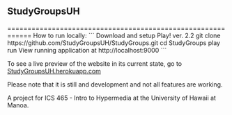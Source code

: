 <h2>StudyGroupsUH</h2>
============================================================
How to run locally:
```
Download and setup Play! ver. 2.2
git clone https://github.com/StudyGroupsUH/StudyGroups.git
cd StudyGroups
play
run
View running application at http://localhost:9000
```

To see a live preview of the website in its current state, go to [StudyGroupsUH.herokuapp.com](https://studygroupsuh.herokuapp.com/)

Please note that it is still and development and not all features are working.

A project for ICS 465 - Intro to Hypermedia at the University of Hawaii at Manoa.
